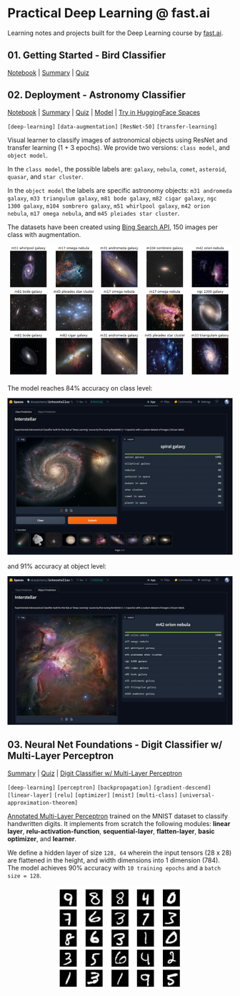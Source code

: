 # Practical Deep Learning @ fast.ai

Learning notes and projects built for the Deep Learning course by [fast.ai](https://course.fast.ai/).

## 01. Getting Started - Bird Classifier

[Notebook](./course2024/lesson_01.ipynb) |
[Summary](./course2024/lesson_01.summary.md) |
[Quiz](./course2024/lesson_01.quiz.md)

## 02. Deployment - Astronomy Classifier

[Notebook](./course2024/lesson_02.astronomy.ipynb) |
[Summary](./course2024/lesson_01.summary.md) |
[Quiz](./course2024/lesson_02.quiz.md) |
[Model](https://huggingface.co/dcarpintero/fastai-interstellar-class) |
[Try in HuggingFace Spaces](https://huggingface.co/spaces/dcarpintero/interstellar) 


`[deep-learning]` `[data-augmentation]` `[ResNet-50]` `[transfer-learning]`

Visual learner to classify images of astronomical objects using ResNet and transfer learning (1 + 3 epochs). We provide two versions: `class model`, and `object model`.

In the `class model`, the possible labels are: `galaxy`, `nebula`, `comet`, `asteroid`, `quasar`, and `star cluster`.

In the `object model` the labels are specific astronomy objects: `m31 andromeda galaxy`, `m33 triangulum galaxy`, `m81 bode galaxy`, `m82 cigar galaxy`, `ngc 1300 galaxy`, `m104 sombrero galaxy`, `m51 whirlpool galaxy`, `m42 orion nebula`, `m17 omega nebula`, and `m45 pleiades star cluster`.

The datasets have been created using [Bing Search API](https://www.microsoft.com/en-us/bing/apis/bing-web-search-api), 150 images per class with augmentation.

<p align="center">
  <img src="./course2024/static/hg.00.png">
</p>

The model reaches 84% accuracy on class level:

<p align="center">
  <img src="./course2024/static/hg.01.png">
</p>

and 91% accuracy at object level:

<p align="center">
  <img src="./course2024/static/hg.02.png">
</p>

## 03. Neural Net Foundations - Digit Classifier w/ Multi-Layer Perceptron

[Summary](./course2024/lesson_03.summary.md) |
[Quiz](./course2024/lesson_03.quiz.md) |
[Digit Classifier w/ Multi-Layer Perceptron](./course2024/lesson_03.full.mnist.mlp.ipynb)

`[deep-learning]` `[perceptron]` `[backpropagation]` `[gradient-descend]` `[linear-layer]` `[relu]` `[optimizer]` `[mnist]` `[multi-class]` `[universal-approximation-theorem]`

[Annotated Multi-Layer Perceptron](./course2024/lesson_03.full.mnist.mlp.md) trained on the MNIST dataset to classify handwritten digits. It  implements from scratch the following modules: **linear layer**, **relu-activation-function**, **sequential-layer**, **flatten-layer**, **basic optimizer**, and **learner**.

We define a hidden layer of size `128, 64` wherein the input tensors (28 x 28) are flattened in the height, and width dimensions into 1 dimension (784). The model achieves 90% accuracy with `10 training epochs` and a `batch size = 128`.

<p align="center">
  <img src="./course2024/static/mnist.png">
</p>